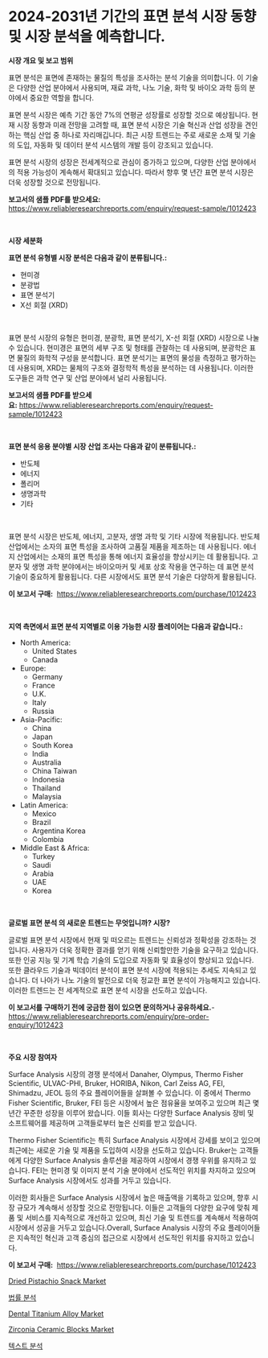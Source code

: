 <p><h1>2024-2031년 기간의 표면 분석 시장 동향 및 시장 분석을 예측합니다.</h1></p><p><strong>시장 개요 및 보고 범위</strong></p>
<p><p>표면 분석은 표면에 존재하는 물질의 특성을 조사하는 분석 기술을 의미합니다. 이 기술은 다양한 산업 분야에서 사용되며, 재료 과학, 나노 기술, 화학 및 바이오 과학 등의 분야에서 중요한 역할을 합니다. </p><p>표면 분석 시장은 예측 기간 동안 7%의 연평균 성장률로 성장할 것으로 예상됩니다. 현재 시장 동향과 미래 전망을 고려할 때, 표면 분석 시장은 기술 혁신과 산업 성장을 견인하는 핵심 산업 중 하나로 자리매깁니다. 최근 시장 트렌드는 주로 새로운 소재 및 기술의 도입, 자동화 및 데이터 분석 시스템의 개발 등이 강조되고 있습니다.</p><p>표면 분석 시장의 성장은 전세계적으로 관심이 증가하고 있으며, 다양한 산업 분야에서의 적용 가능성이 계속해서 확대되고 있습니다. 따라서 향후 몇 년간 표면 분석 시장은 더욱 성장할 것으로 전망됩니다.</p></p>
<p><strong>보고서의 샘플 PDF를 받으세요:</strong> <a href="https://www.reliableresearchreports.com/enquiry/request-sample/1012423">https://www.reliableresearchreports.com/enquiry/request-sample/1012423</a></p>
<p>&nbsp;</p>
<p><strong>시장 세분화</strong></p>
<p><strong>표면 분석 유형별 시장 분석은 다음과 같이 분류됩니다.:</strong></p>
<p><ul><li>현미경</li><li>분광법</li><li>표면 분석기</li><li>X선 회절 (XRD)</li></ul></p>
<p>&nbsp;</p>
<p><p>표면 분석 시장의 유형은 현미경, 분광학, 표면 분석기, X-선 회절 (XRD) 시장으로 나눌 수 있습니다. 현미경은 표면의 세부 구조 및 형태를 관찰하는 데 사용되며, 분광학은 표면 물질의 화학적 구성을 분석합니다. 표면 분석기는 표면의 물성을 측정하고 평가하는 데 사용되며, XRD는 물체의 구조와 결정학적 특성을 분석하는 데 사용됩니다. 이러한 도구들은 과학 연구 및 산업 분야에서 널리 사용됩니다.</p></p>
<p><strong>보고서의 샘플 PDF를 받으세요:</strong>&nbsp;<a href="https://www.reliableresearchreports.com/enquiry/request-sample/1012423">https://www.reliableresearchreports.com/enquiry/request-sample/1012423</a></p>
<p>&nbsp;</p>
<p><strong> 표면 분석 응용 분야별 시장 산업 조사는 다음과 같이 분류됩니다.:</strong></p>
<p><ul><li>반도체</li><li>에너지</li><li>폴리머</li><li>생명과학</li><li>기타</li></ul></p>
<p>&nbsp;</p>
<p><p>표면 분석 시장은 반도체, 에너지, 고분자, 생명 과학 및 기타 시장에 적용됩니다. 반도체 산업에서는 소자의 표면 특성을 조사하여 고품질 제품을 제조하는 데 사용됩니다. 에너지 산업에서는 소재의 표면 특성을 통해 에너지 효율성을 향상시키는 데 활용됩니다. 고분자 및 생명 과학 분야에서는 바이오마커 및 세포 상호 작용을 연구하는 데 표면 분석 기술이 중요하게 활용됩니다. 다른 시장에서도 표면 분석 기술은 다양하게 활용됩니다.</p></p>
<p><strong>이 보고서 구매:</strong>&nbsp; <a href="https://www.reliableresearchreports.com/purchase/1012423">https://www.reliableresearchreports.com/purchase/1012423</a></p>
<p>&nbsp;</p>
<p><strong>지역 측면에서 표면 분석 지역별로 이용 가능한 시장 플레이어는 다음과 같습니다.:</strong></p>
<p><ul>
    <li>
        North America:
        <ul>
            <li>United States</li>
            <li>Canada</li>
        </ul>
    </li>
    <li>
        Europe:
        <ul>
            <li>Germany</li>
            <li>France</li>
            <li>U.K.</li>
            <li>Italy</li>
            <li>Russia</li>
        </ul>
    </li>
    <li>
        Asia-Pacific:
        <ul>
            <li>China</li>
            <li>Japan</li>
            <li>South Korea</li>
            <li>India</li>
            <li>Australia</li>
            <li>China Taiwan</li>
            <li>Indonesia</li>
            <li>Thailand</li>
            <li>Malaysia</li>
        </ul>
    </li>
    <li>
        Latin America:
        <ul>
            <li>Mexico</li>
            <li>Brazil</li>
            <li>Argentina Korea</li>
            <li>Colombia</li>
        </ul>
    </li>
    <li>
        Middle East & Africa:
        <ul>
            <li>Turkey</li>
            <li>Saudi</li>
            <li>Arabia</li>
            <li>UAE</li>
            <li>Korea</li>
        </ul>
    </li>
    </ul></p>
<p>&nbsp;</p>
<p><strong>글로벌 표면 분석 의 새로운 트렌드는 무엇입니까? 시장?</strong></p>
<p><p>글로벌 표면 분석 시장에서 현재 및 떠오르는 트렌드는 신뢰성과 정확성을 강조하는 것입니다. 사용자가 더욱 정확한 결과를 얻기 위해 신뢰할만한 기술을 요구하고 있습니다. 또한 인공 지능 및 기계 학습 기술의 도입으로 자동화 및 효율성이 향상되고 있습니다. 또한 클라우드 기술과 빅데이터 분석이 표면 분석 시장에 적용되는 추세도 지속되고 있습니다. 더 나아가 나노 기술의 발전으로 더욱 정교한 표면 분석이 가능해지고 있습니다. 이러한 트렌드는 전 세계적으로 표면 분석 시장을 선도하고 있습니다.</p></p>
<p><strong>이 보고서를 구매하기 전에 궁금한 점이 있으면 문의하거나 공유하세요.</strong>- <a href="https://www.reliableresearchreports.com/enquiry/pre-order-enquiry/1012423">https://www.reliableresearchreports.com/enquiry/pre-order-enquiry/1012423</a></p>
<p>&nbsp;</p>
<p><strong>주요 시장 참여자</strong></p>
<p><p>Surface Analysis 시장의 경쟁 분석에서 Danaher, Olympus, Thermo Fisher Scientific, ULVAC-PHI, Bruker, HORIBA, Nikon, Carl Zeiss AG, FEI, Shimadzu, JEOL 등의 주요 플레이어들을 살펴볼 수 있습니다. 이 중에서 Thermo Fisher Scientific, Bruker, FEI 등은 시장에서 높은 점유율을 보여주고 있으며 최근 몇 년간 꾸준한 성장을 이루어 왔습니다. 이들 회사는 다양한 Surface Analysis 장비 및 소프트웨어를 제공하며 고객들로부터 높은 신뢰를 받고 있습니다.</p><p>Thermo Fisher Scientific는 특히 Surface Analysis 시장에서 강세를 보이고 있으며 최근에는 새로운 기술 및 제품을 도입하여 시장을 선도하고 있습니다. Bruker는 고객들에게 다양한 Surface Analysis 솔루션을 제공하여 시장에서 경쟁 우위를 유지하고 있습니다. FEI는 현미경 및 이미지 분석 기술 분야에서 선도적인 위치를 차지하고 있으며 Surface Analysis 시장에서도 성과를 거두고 있습니다.</p><p>이러한 회사들은 Surface Analysis 시장에서 높은 매출액을 기록하고 있으며, 향후 시장 규모가 계속해서 성장할 것으로 전망됩니다. 이들은 고객들의 다양한 요구에 맞춰 제품 및 서비스를 지속적으로 개선하고 있으며, 최신 기술 및 트렌드를 계속해서 적용하여 시장에서 성공을 거두고 있습니다.Overall, Surface Analysis 시장의 주요 플레이어들은 지속적인 혁신과 고객 중심의 접근으로 시장에서 선도적인 위치를 유지하고 있습니다.</p></p>
<p><strong>이 보고서 구매:</strong>&nbsp;&nbsp;<a href="https://www.reliableresearchreports.com/purchase/1012423">https://www.reliableresearchreports.com/purchase/1012423</a></p>
<p><p><a href="https://view.publitas.com/reportprime-1/dried-pistachio-snack-market-size-growing-and-forecasted-for-period-from-2024-2031-and-provides-complete-market-analysis-of-this-market/">Dried Pistachio Snack Market</a></p><p><a href="https://github.com/vsn7qpua81q/Market-Research-Report-List-1/blob/main/37370351537.md">법률 분석</a></p><p><a href="https://issuu.com/reportprime-2/docs/dental-titanium-alloy-market-size-2030.pptx">Dental Titanium Alloy Market</a></p><p><a href="https://issuu.com/reportprime-2/docs/zirconia-ceramic-blocks-market-size-2030.pptx">Zirconia Ceramic Blocks Market</a></p><p><a href="https://github.com/trmesnao7959541/Market-Research-Report-List-1/blob/main/52562811536.md">텍스트 분석</a></p></p>
